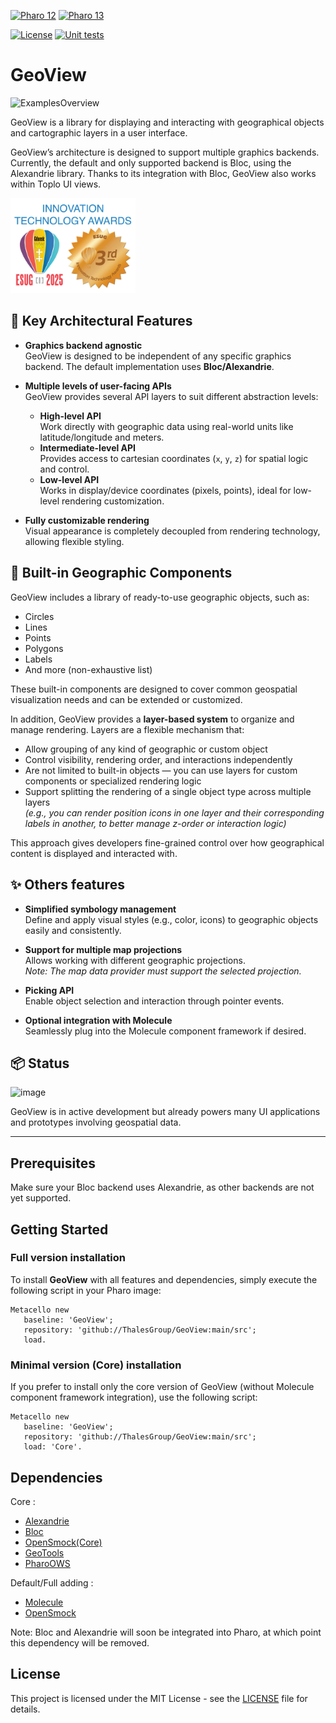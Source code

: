 [![Pharo 12](https://img.shields.io/badge/Pharo-12-%23aac9ff.svg)](https://pharo.org/download)
[![Pharo 13](https://img.shields.io/badge/Pharo-13-%23aac9ff.svg)](https://pharo.org/download)

[![License](https://img.shields.io/github/license/ThalesGroup/GeoView.svg)](./LICENSE)
[![Unit tests](https://github.com/ThalesGroup/GeoView/actions/workflows/CI.yml/badge.svg)](https://github.com/ThalesGroup/GeoView/actions/workflows/CI.yml)

# GeoView

![ExamplesOverview](https://github.com/user-attachments/assets/ab80da20-bc8a-43b9-a7da-af6114f6da7a)

GeoView is a library for displaying and interacting with geographical objects and cartographic layers in a user interface.

GeoView’s architecture is designed to support multiple graphics backends. Currently, the default and only supported backend is Bloc, using the Alexandrie library.
Thanks to its integration with Bloc, GeoView also works within Toplo UI views.

<a href="https://esug.org/2025-Conference/awardsSubmissions.html"><img src="/resources/award.jpg" width="200"></a>

## 🔧 Key Architectural Features

- **Graphics backend agnostic**  
  GeoView is designed to be independent of any specific graphics backend. The default implementation uses **Bloc/Alexandrie**.

- **Multiple levels of user-facing APIs**  
  GeoView provides several API layers to suit different abstraction levels:
  - **High-level API**  
    Work directly with geographic data using real-world units like latitude/longitude and meters.
  - **Intermediate-level API**  
    Provides access to cartesian coordinates (`x`, `y`, `z`) for spatial logic and control.
  - **Low-level API**  
    Works in display/device coordinates (pixels, points), ideal for low-level rendering customization.

- **Fully customizable rendering**  
  Visual appearance is completely decoupled from rendering technology, allowing flexible styling.

## 🧩 Built-in Geographic Components

GeoView includes a library of ready-to-use geographic objects, such as:
- Circles
- Lines
- Points
- Polygons
- Labels
- And more (non-exhaustive list)

These built-in components are designed to cover common geospatial visualization needs and can be extended or customized.

In addition, GeoView provides a **layer-based system** to organize and manage rendering. Layers are a flexible mechanism that:
- Allow grouping of any kind of geographic or custom object
- Control visibility, rendering order, and interactions independently
- Are not limited to built-in objects — you can use layers for custom components or specialized rendering logic
- Support splitting the rendering of a single object type across multiple layers  
  _(e.g., you can render position icons in one layer and their corresponding labels in another, to better manage z-order or interaction logic)_

This approach gives developers fine-grained control over how geographical content is displayed and interacted with.

## ✨ Others features

- **Simplified symbology management**  
  Define and apply visual styles (e.g., color, icons) to geographic objects easily and consistently.

- **Support for multiple map projections**  
  Allows working with different geographic projections.  
  _Note: The map data provider must support the selected projection._

- **Picking API**  
  Enable object selection and interaction through pointer events.

- **Optional integration with Molecule**  
  Seamlessly plug into the Molecule component framework if desired.

## 📦 Status

![image](https://github.com/user-attachments/assets/81bdfd1b-23ce-46d4-bbf1-670f5142cfc8)

GeoView is in active development but already powers many UI applications and prototypes involving geospatial data.

---

## Prerequisites

Make sure your Bloc backend uses Alexandrie, as other backends are not yet supported.

## Getting Started

### Full version installation

To install **GeoView** with all features and dependencies, simply execute the following script in your Pharo image:

```smalltalk
Metacello new
   baseline: 'GeoView';
   repository: 'github://ThalesGroup/GeoView:main/src';
   load.
```

### Minimal version (Core) installation

If you prefer to install only the core version of GeoView (without Molecule component framework integration), use the following script:

```smalltalk
Metacello new
   baseline: 'GeoView';
   repository: 'github://ThalesGroup/GeoView:main/src';
   load: 'Core'.
```

## Dependencies

Core : 

- [Alexandrie](https://github.com/pharo-graphics/alexandrie)
- [Bloc](https://github.com/pharo-graphics/bloc)
- [OpenSmock(Core)](https://github.com/OpenSmock/OpenSmock)
- [GeoTools](https://github.com/ThalesGroup/GeoTools)
- [PharoOWS](https://github.com/ThalesGroup/PharoOWS)

Default/Full adding :

- [Molecule](https://github.com/OpenSmock/Molecule)
- [OpenSmock](https://github.com/OpenSmock/OpenSmock)

Note: Bloc and Alexandrie will soon be integrated into Pharo, at which point this dependency will be removed.

## License

This project is licensed under the MIT License - see the [LICENSE](LICENSE) file for details.
